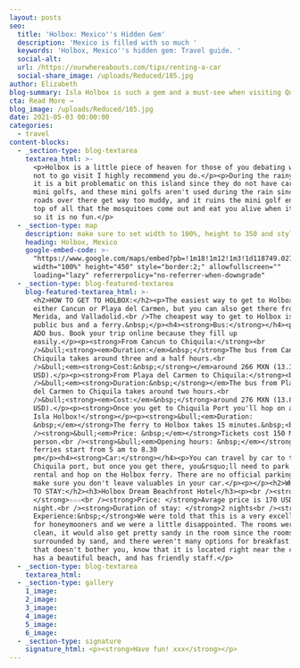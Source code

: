 ```yaml
---
layout: posts
seo:
  title: 'Holbox: Mexico''s Hidden Gem'
  description: 'Mexico is filled with so much '
  keywords: 'Holbox, Mexico''s hidden gem: Travel guide. '
  social-alt:
  url: /https://ourwhereabouts.com/tips/renting-a-car
  social-share_image: /uploads/Reduced/185.jpg
author: Elizabeth
blog-summary: Isla Holbox is such a gem and a must-see when visiting Quintana Roo, Mexico
cta: Read More →
blog_image: /uploads/Reduced/185.jpg
date: 2021-05-03 00:00:00
categories:
  - travel
content-blocks:
  - _section-type: blog-textarea
    textarea_html: >-
      <p>Holbox is a little piece of heaven for those of you debating whether or
      not to go visit I highly recommend you do.</p><p>During the rainy season
      it is a bit problematic on this island since they do not have cars, only
      mini golfs, and these mini golfs aren't used during the rain since the
      roads over there get way too muddy, and it ruins the mini golf engines on
      top of all that the mosquitoes come out and eat you alive when it rains,
      so it is no fun.</p>
  - _section-type: map
    description: make sure to set width to 100%, height to 350 and style to border 2
    heading: Holbox, Mexico
    google-embed-code: >-
      "https://www.google.com/maps/embed?pb=!1m18!1m12!1m3!1d118749.0277967666!2d-87.32433843030198!3d21.55048682407197!2m3!1f0!2f0!3f0!3m2!1i1024!2i768!4f13.1!3m3!1m2!1s0x8f4d9677b0abe2f1%3A0xa56edc4fcc77e54e!2sIsla%20Holbox!5e0!3m2!1sen!2sil!4v1661504172849!5m2!1sen!2sil"
      width="100%" height="450" style="border:2;" allowfullscreen=""
      loading="lazy" referrerpolicy="no-referrer-when-downgrade"
  - _section-type: blog-featured-textarea
    blog-featured-textarea_html: >-
      <h2>HOW TO GET TO HOLBOX:</h2><p>The easiest way to get to Holbox is from
      either Cancun or Playa del Carmen, but you can also get there from Tulum,
      Merida, and Valladolid.<br />The cheapest way to get to Holbox is by
      public bus and a ferry.&nbsp;</p><h4><strong>Bus:</strong></h4><p>Take an
      ADO bus. Book your trip online because they fill up
      easily.</p><p><strong>From Cancun to Chiquila:</strong><br
      />&bull;<strong><em>Duration:</em>&nbsp;</strong>The bus from Cancun to
      Chiquila takes around three and a half hours.<br
      />&bull;<em><strong>Cost:&nbsp;</strong></em>around 266 MXN (13.3
      USD).</p><p><strong>From Playa del Carmen to Chiquila:</strong><br
      />&bull;<em><strong>Duration:&nbsp;</strong></em>The bus f​​​​rom Playa
      del Carmen to Chiquila takes around two hours.<br
      />&bull;<strong><em>Cost:</em>&nbsp;</strong>around 276 MXN (13.8
      USD).</p><p><strong>Once you get to Chiquila Port you'll hop on a ferry to
      Isla Holbox!</strong></p><p><strong>&bull;<em>Duration:
      &nbsp;</em></strong>The ferry to Holbox takes 15 minutes.&nbsp;<br
      /><strong>&bull;<em>Price: &nbsp;</em></strong>Tickets cost 150 MXN per
      person.<br /><strong>&bull;<em>Opening hours: &nbsp;</em></strong>The
      ferries start from 5 am to 8.30
      pm</p><h4>​​​​<strong>Car:</strong></h4><p>You can travel by car to the
      Chiquila port, but once you get there, you&rsquo;ll need to park your
      rental and hop on the Holbox ferry. There are no official parking lots so
      make sure you don't leave valuables in your car.</p><p>​​​​​​</p><h2>WHERE
      TO STAY:</h2><h3>Holbox Dream Beachfront Hotel</h3><p><br /><strong>Stars:
      </strong>☆☆☆<br /><strong>Price: </strong>Avrage price is 170 USD per
      night.<br /><strong>Duration of stay: </strong>2 nights<br /><strong>Our
      Experience:&nbsp;</strong>We were told that this is a very excellent hotel
      for honeymooners and we were a little disappointed. The rooms weren't so
      clean, it would also get pretty sandy in the room since the rooms are
      surrounded by sand, and there weren't many options for breakfast.<br />If
      that doesn't bother you, know that it is located right near the center,
      has a beautiful beach, and has friendly staff.</p>
  - _section-type: blog-textarea
    textarea_html:
  - _section-type: gallery
    1_image:
    2_image:
    3_image:
    4_image:
    5_image:
    6_image:
  - _section-type: signature
    signature_html: <p><strong>Have fun! xxx</strong></p>
---
```

